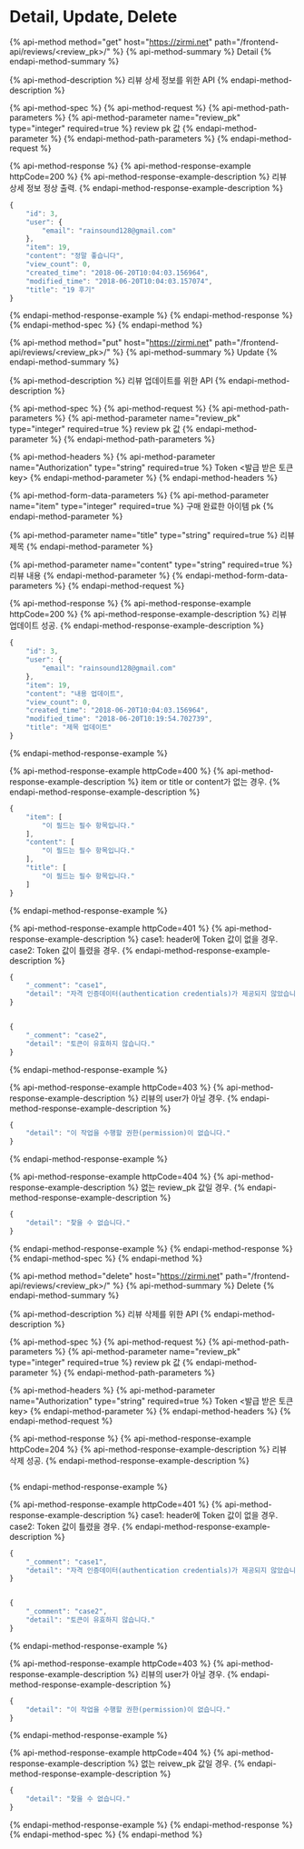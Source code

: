 # Detail, Update, Delete

{% api-method method="get" host="https://zirmi.net" path="/frontend-api/reviews/<review\_pk>/" %}
{% api-method-summary %}
Detail
{% endapi-method-summary %}

{% api-method-description %}
리뷰 상세 정보를 위한 API
{% endapi-method-description %}

{% api-method-spec %}
{% api-method-request %}
{% api-method-path-parameters %}
{% api-method-parameter name="review\_pk" type="integer" required=true %}
review pk 값
{% endapi-method-parameter %}
{% endapi-method-path-parameters %}
{% endapi-method-request %}

{% api-method-response %}
{% api-method-response-example httpCode=200 %}
{% api-method-response-example-description %}
리뷰 상세 정보 정상 출력.
{% endapi-method-response-example-description %}

```javascript
{
    "id": 3,
    "user": {
        "email": "rainsound128@gmail.com"
    },
    "item": 19,
    "content": "정말 좋습니다",
    "view_count": 0,
    "created_time": "2018-06-20T10:04:03.156964",
    "modified_time": "2018-06-20T10:04:03.157074",
    "title": "19 후기"
}
```
{% endapi-method-response-example %}
{% endapi-method-response %}
{% endapi-method-spec %}
{% endapi-method %}

{% api-method method="put" host="https://zirmi.net" path="/frontend-api/reviews/<review\_pk>/" %}
{% api-method-summary %}
Update
{% endapi-method-summary %}

{% api-method-description %}
리뷰 업데이트를 위한 API
{% endapi-method-description %}

{% api-method-spec %}
{% api-method-request %}
{% api-method-path-parameters %}
{% api-method-parameter name="review\_pk" type="integer" required=true %}
review pk 값
{% endapi-method-parameter %}
{% endapi-method-path-parameters %}

{% api-method-headers %}
{% api-method-parameter name="Authorization" type="string" required=true %}
Token &lt;발급 받은 토큰 key&gt;
{% endapi-method-parameter %}
{% endapi-method-headers %}

{% api-method-form-data-parameters %}
{% api-method-parameter name="item" type="integer" required=true %}
구매 완료한 아이템 pk
{% endapi-method-parameter %}

{% api-method-parameter name="title" type="string" required=true %}
리뷰 제목
{% endapi-method-parameter %}

{% api-method-parameter name="content" type="string" required=true %}
리뷰 내용
{% endapi-method-parameter %}
{% endapi-method-form-data-parameters %}
{% endapi-method-request %}

{% api-method-response %}
{% api-method-response-example httpCode=200 %}
{% api-method-response-example-description %}
리뷰 업데이트 성공.
{% endapi-method-response-example-description %}

```javascript
{
    "id": 3,
    "user": {
        "email": "rainsound128@gmail.com"
    },
    "item": 19,
    "content": "내용 업데이트",
    "view_count": 0,
    "created_time": "2018-06-20T10:04:03.156964",
    "modified_time": "2018-06-20T10:19:54.702739",
    "title": "제목 업데이트"
}
```
{% endapi-method-response-example %}

{% api-method-response-example httpCode=400 %}
{% api-method-response-example-description %}
item or title or content가 없는 경우.
{% endapi-method-response-example-description %}

```javascript
{
    "item": [
        "이 필드는 필수 항목입니다."
    ],
    "content": [
        "이 필드는 필수 항목입니다."
    ],
    "title": [
        "이 필드는 필수 항목입니다."
    ]
}
```
{% endapi-method-response-example %}

{% api-method-response-example httpCode=401 %}
{% api-method-response-example-description %}
case1: header에 Token 값이 없을 경우.  
case2: Token 값이 틀렸을 경우.
{% endapi-method-response-example-description %}

```javascript
{
    "_comment": "case1",
    "detail": "자격 인증데이터(authentication credentials)가 제공되지 않았습니다."
}


{
    "_comment": "case2",
    "detail": "토큰이 유효하지 않습니다."
}
```
{% endapi-method-response-example %}

{% api-method-response-example httpCode=403 %}
{% api-method-response-example-description %}
리뷰의 user가 아닐 경우.
{% endapi-method-response-example-description %}

```javascript
{
    "detail": "이 작업을 수행할 권한(permission)이 없습니다."
}
```
{% endapi-method-response-example %}

{% api-method-response-example httpCode=404 %}
{% api-method-response-example-description %}
없는 review\_pk 값일 경우.
{% endapi-method-response-example-description %}

```javascript
{
    "detail": "찾을 수 없습니다."
}
```
{% endapi-method-response-example %}
{% endapi-method-response %}
{% endapi-method-spec %}
{% endapi-method %}

{% api-method method="delete" host="https://zirmi.net" path="/frontend-api/reviews/<review\_pk>/" %}
{% api-method-summary %}
Delete
{% endapi-method-summary %}

{% api-method-description %}
리뷰 삭제를 위한 API
{% endapi-method-description %}

{% api-method-spec %}
{% api-method-request %}
{% api-method-path-parameters %}
{% api-method-parameter name="review\_pk" type="integer" required=true %}
review pk 값
{% endapi-method-parameter %}
{% endapi-method-path-parameters %}

{% api-method-headers %}
{% api-method-parameter name="Authorization" type="string" required=true %}
Token &lt;발급 받은 토큰 key&gt;
{% endapi-method-parameter %}
{% endapi-method-headers %}
{% endapi-method-request %}

{% api-method-response %}
{% api-method-response-example httpCode=204 %}
{% api-method-response-example-description %}
리뷰 삭제 성공.
{% endapi-method-response-example-description %}

```javascript

```
{% endapi-method-response-example %}

{% api-method-response-example httpCode=401 %}
{% api-method-response-example-description %}
case1: header에 Token 값이 없을 경우.  
case2: Token 값이 틀렸을 경우.
{% endapi-method-response-example-description %}

```javascript
{
    "_comment": "case1",
    "detail": "자격 인증데이터(authentication credentials)가 제공되지 않았습니다."
}


{
    "_comment": "case2",
    "detail": "토큰이 유효하지 않습니다."
}
```
{% endapi-method-response-example %}

{% api-method-response-example httpCode=403 %}
{% api-method-response-example-description %}
리뷰의 user가 아닐 경우.
{% endapi-method-response-example-description %}

```javascript
{
    "detail": "이 작업을 수행할 권한(permission)이 없습니다."
}
```
{% endapi-method-response-example %}

{% api-method-response-example httpCode=404 %}
{% api-method-response-example-description %}
없는 reivew\_pk 값일 경우.
{% endapi-method-response-example-description %}

```javascript
{
    "detail": "찾을 수 없습니다."
}
```
{% endapi-method-response-example %}
{% endapi-method-response %}
{% endapi-method-spec %}
{% endapi-method %}

